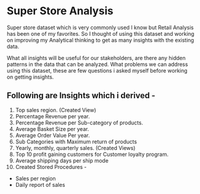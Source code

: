# Super Store Analysis

Super store dataset which is very commonly used I know but Retail Analysis has been one of my favorites. So I thought of using this dataset and working on improving my Analytical thinking to get as many insights with the existing data.

What all insights will be useful for our stakeholders, are there any hidden patterns in the data that can be analyzed. What problems we can address using this dataset, these are few questions i asked myself before working on getting insights.

## Following are Insights which i derived -

1. Top sales region. (Created View)
2. Percentage Revenue per year.
3. Percentage Revenue per Sub-category of products.
4. Average Basket Size per year.
5. Average Order Value Per year.
6. Sub Categories with Maximum return of products
7. Yearly, monthly, quarterly sales. (Created Views)
8. Top 10 profit gaining customers for Customer loyalty program.
9. Average shipping days per ship mode
10. Created Stored Procedures -
- Sales per region
- Daily report of sales
